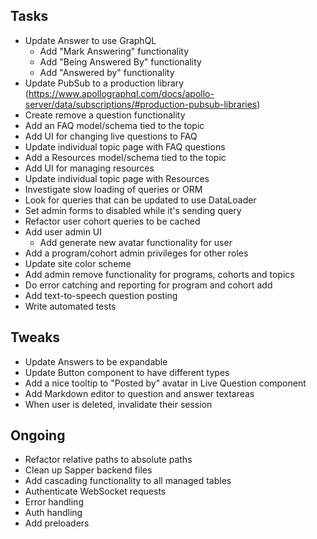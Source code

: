 ## Tasks

- Update Answer to use GraphQL
  - Add "Mark Answering" functionality
  - Add "Being Answered By" functionality
  - Add "Answered by" functionality
- Update PubSub to a production library (https://www.apollographql.com/docs/apollo-server/data/subscriptions/#production-pubsub-libraries)
- Create remove a question functionality
- Add an FAQ model/schema tied to the topic
- Add UI for changing live questions to FAQ
- Update individual topic page with FAQ questions
- Add a Resources model/schema tied to the topic
- Add UI for managing resources
- Update individual topic page with Resources
- Investigate slow loading of queries or ORM
- Look for queries that can be updated to use DataLoader
- Set admin forms to disabled while it's sending query
- Refactor user cohort queries to be cached
- Add user admin UI
  - Add generate new avatar functionality for user
- Add a program/cohort admin privileges for other roles
- Update site color scheme
- Add admin remove functionality for programs, cohorts and topics
- Do error catching and reporting for program and cohort add
- Add text-to-speech question posting
- Write automated tests

## Tweaks

- Update Answers to be expandable
- Update Button component to have different types
- Add a nice tooltip to "Posted by" avatar in Live Question component
- Add Markdown editor to question and answer textareas
- When user is deleted, invalidate their session

## Ongoing

- Refactor relative paths to absolute paths
- Clean up Sapper backend files
- Add cascading functionality to all managed tables
- Authenticate WebSocket requests
- Error handling
- Auth handling
- Add preloaders 